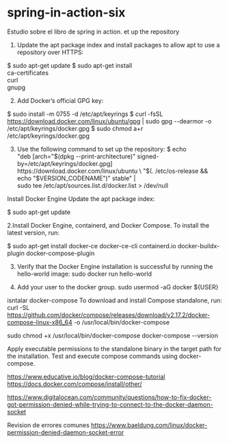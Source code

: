 # spring-in-action-six
Estudio sobre el libro de spring in action.
et up the repository
1. Update the apt package index and install packages to allow apt to use a repository over HTTPS:

$ sudo apt-get update
$ sudo apt-get install \
    ca-certificates \
    curl \
    gnupg

2. Add Docker’s official GPG key:
    
$ sudo install -m 0755 -d /etc/apt/keyrings
$ curl -fsSL https://download.docker.com/linux/ubuntu/gpg | sudo gpg --dearmor -o /etc/apt/keyrings/docker.gpg
$ sudo chmod a+r /etc/apt/keyrings/docker.gpg

3. Use the following command to set up the repository:
$  echo \
  "deb [arch="$(dpkg --print-architecture)" signed-by=/etc/apt/keyrings/docker.gpg] https://download.docker.com/linux/ubuntu \
  "$(. /etc/os-release && echo "$VERSION_CODENAME")" stable" | \
  sudo tee /etc/apt/sources.list.d/docker.list > /dev/null
  

Install Docker Engine
Update the apt package index:

$ sudo apt-get update

2.Install Docker Engine, containerd, and Docker Compose. To install the latest version, run:

$ sudo apt-get install docker-ce docker-ce-cli containerd.io docker-buildx-plugin docker-compose-plugin

3. Verify that the Docker Engine installation is successful by running the hello-world image:
sudo docker run hello-world

4. Add your user to the docker group.
sudo usermod -aG docker ${USER}


isntalar docker-compose
To download and install Compose standalone, run: 
curl -SL https://github.com/docker/compose/releases/download/v2.17.2/docker-compose-linux-x86_64 -o /usr/local/bin/docker-compose

sudo chmod +x /usr/local/bin/docker-compose
docker-compose --version

Apply executable permissions to the standalone binary in the target path for the installation.
Test and execute compose commands using docker-compose.

https://www.educative.io/blog/docker-compose-tutorial
https://docs.docker.com/compose/install/other/

https://www.digitalocean.com/community/questions/how-to-fix-docker-got-permission-denied-while-trying-to-connect-to-the-docker-daemon-socket

Revision de errores comunes
https://www.baeldung.com/linux/docker-permission-denied-daemon-socket-error

